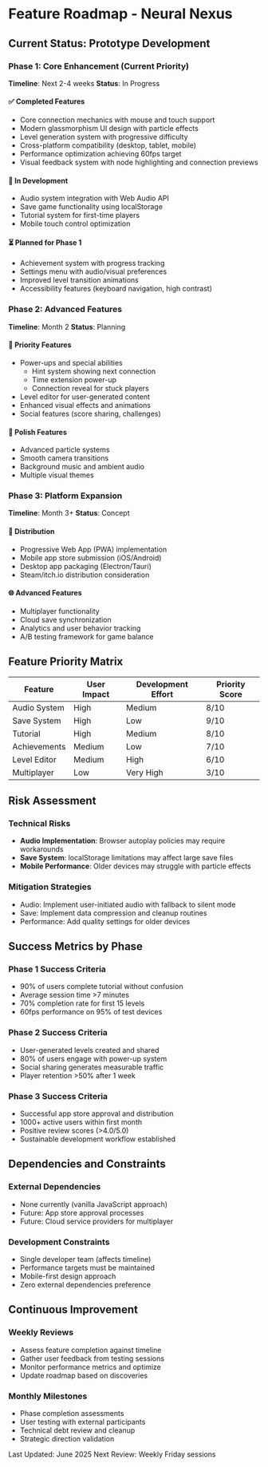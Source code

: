 # Feature Roadmap - Neural Nexus

## Current Status: Prototype Development

### Phase 1: Core Enhancement (Current Priority)
**Timeline**: Next 2-4 weeks
**Status**: In Progress

#### ✅ Completed Features
- Core connection mechanics with mouse and touch support
- Modern glassmorphism UI design with particle effects
- Level generation system with progressive difficulty
- Cross-platform compatibility (desktop, tablet, mobile)
- Performance optimization achieving 60fps target
- Visual feedback system with node highlighting and connection previews

#### 🔄 In Development
- Audio system integration with Web Audio API
- Save game functionality using localStorage
- Tutorial system for first-time players
- Mobile touch control optimization

#### ⏳ Planned for Phase 1
- Achievement system with progress tracking
- Settings menu with audio/visual preferences
- Improved level transition animations
- Accessibility features (keyboard navigation, high contrast)

### Phase 2: Advanced Features
**Timeline**: Month 2
**Status**: Planning

#### 🎯 Priority Features
- Power-ups and special abilities
  - Hint system showing next connection
  - Time extension power-up
  - Connection reveal for stuck players
- Level editor for user-generated content
- Enhanced visual effects and animations
- Social features (score sharing, challenges)

#### 🎨 Polish Features
- Advanced particle systems
- Smooth camera transitions
- Background music and ambient audio
- Multiple visual themes

### Phase 3: Platform Expansion
**Timeline**: Month 3+
**Status**: Concept

#### 📱 Distribution
- Progressive Web App (PWA) implementation
- Mobile app store submission (iOS/Android)
- Desktop app packaging (Electron/Tauri)
- Steam/itch.io distribution consideration

#### 🌐 Advanced Features
- Multiplayer functionality
- Cloud save synchronization
- Analytics and user behavior tracking
- A/B testing framework for game balance

## Feature Priority Matrix

| Feature | User Impact | Development Effort | Priority Score |
|---------|-------------|-------------------|----------------|
| Audio System | High | Medium | 8/10 |
| Save System | High | Low | 9/10 |
| Tutorial | High | Medium | 8/10 |
| Achievements | Medium | Low | 7/10 |
| Level Editor | Medium | High | 6/10 |
| Multiplayer | Low | Very High | 3/10 |

## Risk Assessment

### Technical Risks
- **Audio Implementation**: Browser autoplay policies may require workarounds
- **Save System**: localStorage limitations may affect large save files
- **Mobile Performance**: Older devices may struggle with particle effects

### Mitigation Strategies
- Audio: Implement user-initiated audio with fallback to silent mode
- Save: Implement data compression and cleanup routines
- Performance: Add quality settings for older devices

## Success Metrics by Phase

### Phase 1 Success Criteria
- 90% of users complete tutorial without confusion
- Average session time >7 minutes
- 70% completion rate for first 15 levels
- 60fps performance on 95% of test devices

### Phase 2 Success Criteria
- User-generated levels created and shared
- 80% of users engage with power-up system
- Social sharing generates measurable traffic
- Player retention >50% after 1 week

### Phase 3 Success Criteria
- Successful app store approval and distribution
- 1000+ active users within first month
- Positive review scores (>4.0/5.0)
- Sustainable development workflow established

## Dependencies and Constraints

### External Dependencies
- None currently (vanilla JavaScript approach)
- Future: App store approval processes
- Future: Cloud service providers for multiplayer

### Development Constraints
- Single developer team (affects timeline)
- Performance targets must be maintained
- Mobile-first design approach
- Zero external dependencies preference

## Continuous Improvement

### Weekly Reviews
- Assess feature completion against timeline
- Gather user feedback from testing sessions
- Monitor performance metrics and optimize
- Update roadmap based on discoveries

### Monthly Milestones
- Phase completion assessments
- User testing with external participants
- Technical debt review and cleanup
- Strategic direction validation

Last Updated: June 2025
Next Review: Weekly Friday sessions